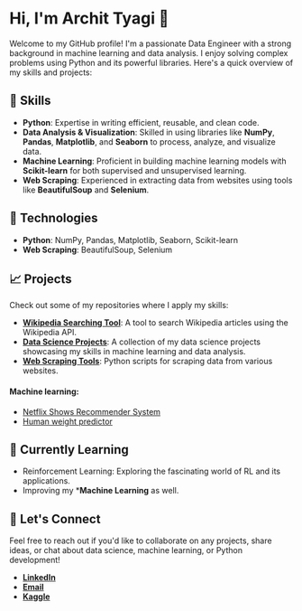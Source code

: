 # Hi, I'm Archit Tyagi 👋

Welcome to my GitHub profile! I'm a passionate Data Engineer with a strong background in machine learning and data analysis. I enjoy solving complex problems using Python and its powerful libraries. Here's a quick overview of my skills and projects:

## 🚀 Skills

- **Python**: Expertise in writing efficient, reusable, and clean code.
- **Data Analysis & Visualization**: Skilled in using libraries like **NumPy**, **Pandas**, **Matplotlib**, and **Seaborn** to process, analyze, and visualize data.
- **Machine Learning**: Proficient in building machine learning models with **Scikit-learn** for both supervised and unsupervised learning.
- **Web Scraping**: Experienced in extracting data from websites using tools like **BeautifulSoup** and **Selenium**.

## 🔧 Technologies

- **Python**: NumPy, Pandas, Matplotlib, Seaborn, Scikit-learn
- **Web Scraping**: BeautifulSoup, Selenium

## 📈 Projects

Check out some of my repositories where I apply my skills:

- **[Wikipedia Searching Tool](https://github.com/a4archit/Wikipedia-Searching-Tool)**: A tool to search Wikipedia articles using the Wikipedia API.
- **[Data Science Projects](https://github.com/a4archit/netflix-srs)**: A collection of my data science projects showcasing my skills in machine learning and data analysis.
- **[Web Scraping Tools](https://kaggle.com/architty108)**: Python scripts for scraping data from various websites.

#### **Machine learning:**
- [Netflix Shows Recommender System](https://netflixsrs.streamlit.com/)
- [Human weight predictor](https://weight.streamlit.com/)


## 🌱 Currently Learning

- Reinforcement Learning: Exploring the fascinating world of RL and its applications.
- Improving my ***Machine Learning** as well.
  
## 💬 Let's Connect

Feel free to reach out if you'd like to collaborate on any projects, share ideas, or chat about data science, machine learning, or Python development!

- **[LinkedIn](https://www.linkedin.com/in/archit-tyagi-191323296)**
- **[Email](mailto:help.atd@gmail.com)**
- **[Kaggle](https://kaggle.com/architty108)**


<!--
**a4archit/a4archit** is a ✨ _special_ ✨ repository because its `README.md` (this file) appears on your GitHub profile.

Here are some ideas to get you started:

- 🔭 I’m currently working on ...
- 🌱 I’m currently learning ...
- 👯 I’m looking to collaborate on ...
- 🤔 I’m looking for help with ...
- 💬 Ask me about ...
- 📫 How to reach me: ...
- 😄 Pronouns: ...
- ⚡ Fun fact: ...
-->
